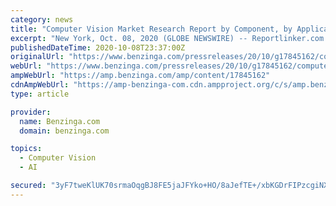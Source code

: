 ```yaml
---
category: news
title: "Computer Vision Market Research Report by Component, by Application - Global Forecast to 2025 - Cumulative Impact of COVID-19"
excerpt: "New York, Oct. 08, 2020 (GLOBE NEWSWIRE) -- Reportlinker.com announces the release of the report \"Computer Vision Market Research Report by Component, by Application - Global Forecast to 2025 ..."
publishedDateTime: 2020-10-08T23:37:00Z
originalUrl: "https://www.benzinga.com/pressreleases/20/10/g17845162/computer-vision-market-research-report-by-component-by-application-global-forecast-to-2025-cumulat"
webUrl: "https://www.benzinga.com/pressreleases/20/10/g17845162/computer-vision-market-research-report-by-component-by-application-global-forecast-to-2025-cumulat"
ampWebUrl: "https://amp.benzinga.com/amp/content/17845162"
cdnAmpWebUrl: "https://amp-benzinga-com.cdn.ampproject.org/c/s/amp.benzinga.com/amp/content/17845162"
type: article

provider:
  name: Benzinga.com
  domain: benzinga.com

topics:
  - Computer Vision
  - AI

secured: "3yF7tweKlUK70srmaOqgBJ8FE5jaJFYko+HO/8aJefTE+/xbKGDrFIPzcgiNXNqvvcbm5xSNFkDboqJQtAO47q1MDULBeTPAsD0H481Hp4Xo0kNpmOoKo2cyceZpX3Ah8tcllyXxPYOyJ75yXZcBFCVhwbj2mEZN6PV9MovH5szebbbyKb7GH96LYjJ0jIQPgu258HBsb91tpoL0lCb/b09mtmpQTY2sdGraXS+maW3ojCfdX9mznbGS8DpGXXSmPBtrj+oZ1vic+Y4VOZfJl8H6kCRJxr/k2kpKbAnNVPt7GP6jdmmYMxy/DqpfHU/HI5ZrQwxf/2rO2P+gxAxIZn08ViGSda1+C4M++/i9u9c=;c+j6gdtQYMfOkUWLnvVO3A=="
---
```


